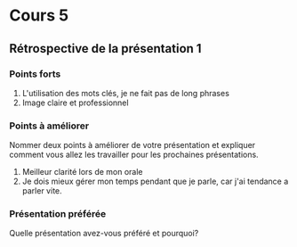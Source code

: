 # Cours 5
## Rétrospective de la présentation 1

### Points forts
1. L'utilisation des mots clés, je ne fait pas de long phrases
2. Image claire et professionnel 

### Points à améliorer
Nommer deux points à améliorer de votre présentation et expliquer comment vous allez les travailler pour les prochaines présentations. 
1. Meilleur clarité lors de mon orale 
2. Je dois mieux gérer mon temps pendant que je parle, car j'ai tendance a parler vite.
### Présentation préférée
Quelle présentation avez-vous préféré et pourquoi? 
